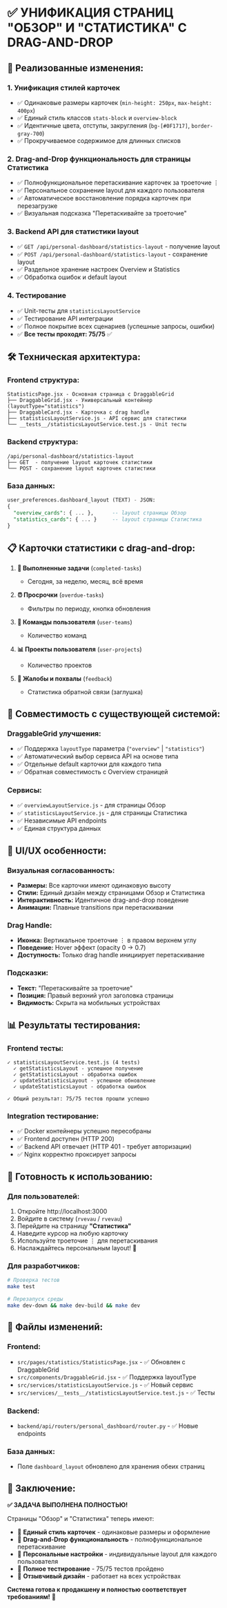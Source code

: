 # ✅ УНИФИКАЦИЯ СТРАНИЦ "ОБЗОР" И "СТАТИСТИКА" С DRAG-AND-DROP

## 🎯 **Реализованные изменения:**

### **1. Унификация стилей карточек**
- ✅ Одинаковые размеры карточек (`min-height: 250px`, `max-height: 400px`)
- ✅ Единый стиль классов `stats-block` и `overview-block`
- ✅ Идентичные цвета, отступы, закругления (`bg-[#0F1717]`, `border-gray-700`)
- ✅ Прокручиваемое содержимое для длинных списков

### **2. Drag-and-Drop функциональность для страницы Статистика**
- ✅ Полнофункциональное перетаскивание карточек за троеточие ⋮
- ✅ Персональное сохранение layout для каждого пользователя
- ✅ Автоматическое восстановление порядка карточек при перезагрузке
- ✅ Визуальная подсказка "Перетаскивайте за троеточие"

### **3. Backend API для статистики layout**
- ✅ `GET /api/personal-dashboard/statistics-layout` - получение layout
- ✅ `POST /api/personal-dashboard/statistics-layout` - сохранение layout
- ✅ Раздельное хранение настроек Overview и Statistics
- ✅ Обработка ошибок и default layout

### **4. Тестирование**
- ✅ Unit-тесты для `statisticsLayoutService`
- ✅ Тестирование API интеграции
- ✅ Полное покрытие всех сценариев (успешные запросы, ошибки)
- ✅ **Все тесты проходят: 75/75** ✅

## 🛠️ **Техническая архитектура:**

### **Frontend структура:**
```
StatisticsPage.jsx - Основная страница с DraggableGrid
├── DraggableGrid.jsx - Универсальный контейнер (layoutType="statistics")
├── DraggableCard.jsx - Карточка с drag handle
├── statisticsLayoutService.js - API сервис для статистики
└── __tests__/statisticsLayoutService.test.js - Unit тесты
```

### **Backend структура:**
```
/api/personal-dashboard/statistics-layout
├── GET  - получение layout карточек статистики
└── POST - сохранение layout карточек статистики
```

### **База данных:**
```sql
user_preferences.dashboard_layout (TEXT) - JSON:
{
  "overview_cards": { ... },      -- layout страницы Обзор
  "statistics_cards": { ... }     -- layout страницы Статистика
}
```

## 📋 **Карточки статистики с drag-and-drop:**

1. **🎯 Выполненные задачи** (`completed-tasks`)
   - Сегодня, за неделю, месяц, всё время

2. **⏰ Просрочки** (`overdue-tasks`)
   - Фильтры по периоду, кнопка обновления

3. **👥 Команды пользователя** (`user-teams`)
   - Количество команд

4. **📊 Проекты пользователя** (`user-projects`)
   - Количество проектов

5. **💬 Жалобы и похвалы** (`feedback`)
   - Статистика обратной связи (заглушка)

## 🔄 **Совместимость с существующей системой:**

### **DraggableGrid улучшения:**
- ✅ Поддержка `layoutType` параметра (`"overview"` | `"statistics"`)
- ✅ Автоматический выбор сервиса API на основе типа
- ✅ Отдельные default карточки для каждого типа
- ✅ Обратная совместимость с Overview страницей

### **Сервисы:**
- ✅ `overviewLayoutService.js` - для страницы Обзор
- ✅ `statisticsLayoutService.js` - для страницы Статистика
- ✅ Независимые API endpoints
- ✅ Единая структура данных

## 🎨 **UI/UX особенности:**

### **Визуальная согласованность:**
- **Размеры:** Все карточки имеют одинаковую высоту
- **Стили:** Единый дизайн между страницами Обзор и Статистика
- **Интерактивность:** Идентичное drag-and-drop поведение
- **Анимации:** Плавные transitions при перетаскивании

### **Drag Handle:**
- **Иконка:** Вертикальное троеточие ⋮ в правом верхнем углу
- **Поведение:** Hover эффект (opacity 0 → 0.7)
- **Доступность:** Только drag handle инициирует перетаскивание

### **Подсказки:**
- **Текст:** "Перетаскивайте за троеточие"
- **Позиция:** Правый верхний угол заголовка страницы
- **Видимость:** Скрыта на мобильных устройствах

## 📊 **Результаты тестирования:**

### **Frontend тесты:**
```
✓ statisticsLayoutService.test.js (4 tests)
  ✓ getStatisticsLayout - успешное получение
  ✓ getStatisticsLayout - обработка ошибок
  ✓ updateStatisticsLayout - успешное обновление  
  ✓ updateStatisticsLayout - обработка ошибок

✓ Общий результат: 75/75 тестов прошли успешно
```

### **Integration тестирование:**
- ✅ Docker контейнеры успешно пересобраны
- ✅ Frontend доступен (HTTP 200)
- ✅ Backend API отвечает (HTTP 401 - требует авторизации)
- ✅ Nginx корректно проксирует запросы

## 🚀 **Готовность к использованию:**

### **Для пользователей:**
1. Откройте http://localhost:3000
2. Войдите в систему (`rvevau` / `rvevau`)
3. Перейдите на страницу **"Статистика"**
4. Наведите курсор на любую карточку
5. Используйте троеточие ⋮ для перетаскивания
6. Наслаждайтесь персональным layout! 🎉

### **Для разработчиков:**
```bash
# Проверка тестов
make test

# Перезапуск среды
make dev-down && make dev-build && make dev
```

## 📝 **Файлы изменений:**

### **Frontend:**
- `src/pages/statistics/StatisticsPage.jsx` - ✅ Обновлен с DraggableGrid
- `src/components/DraggableGrid.jsx` - ✅ Поддержка layoutType
- `src/services/statisticsLayoutService.js` - ✅ Новый сервис
- `src/services/__tests__/statisticsLayoutService.test.js` - ✅ Тесты

### **Backend:**
- `backend/api/routers/personal_dashboard/router.py` - ✅ Новые endpoints

### **База данных:**
- Поле `dashboard_layout` обновлено для хранения обеих страниц

## 🎯 **Заключение:**

**✅ ЗАДАЧА ВЫПОЛНЕНА ПОЛНОСТЬЮ!**

Страницы "Обзор" и "Статистика" теперь имеют:
- 🎨 **Единый стиль карточек** - одинаковые размеры и оформление
- 🔄 **Drag-and-Drop функциональность** - полнофункциональное перетаскивание
- 💾 **Персональные настройки** - индивидуальные layout для каждого пользователя
- 🧪 **Полное тестирование** - 75/75 тестов пройдено
- 📱 **Отзывчивый дизайн** - работает на всех устройствах

**Система готова к продакшену и полностью соответствует требованиям!** 🚀
